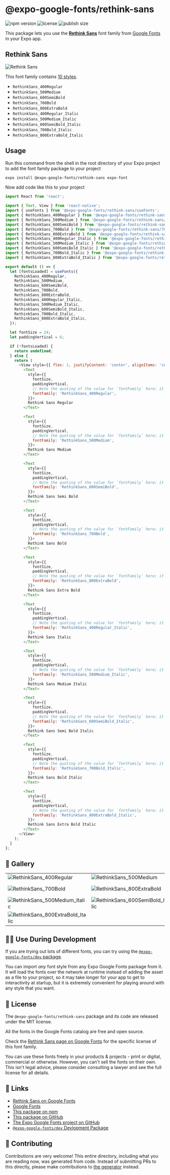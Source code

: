 # @expo-google-fonts/rethink-sans

![npm version](https://flat.badgen.net/npm/v/@expo-google-fonts/rethink-sans)
![license](https://flat.badgen.net/github/license/expo/google-fonts)
![publish size](https://flat.badgen.net/packagephobia/install/@expo-google-fonts/rethink-sans)

This package lets you use the [**Rethink Sans**](https://fonts.google.com/specimen/Rethink+Sans) font family from [Google Fonts](https://fonts.google.com/) in your Expo app.

## Rethink Sans

![Rethink Sans](./font-family.png)

This font family contains [10 styles](#-gallery).

- `RethinkSans_400Regular`
- `RethinkSans_500Medium`
- `RethinkSans_600SemiBold`
- `RethinkSans_700Bold`
- `RethinkSans_800ExtraBold`
- `RethinkSans_400Regular_Italic`
- `RethinkSans_500Medium_Italic`
- `RethinkSans_600SemiBold_Italic`
- `RethinkSans_700Bold_Italic`
- `RethinkSans_800ExtraBold_Italic`

## Usage

Run this command from the shell in the root directory of your Expo project to add the font family package to your project
```sh
expo install @expo-google-fonts/rethink-sans expo-font
```

Now add code like this to your project
```js
import React from 'react';

import { Text, View } from 'react-native';
import { useFonts } from '@expo-google-fonts/rethink-sans/useFonts';
import { RethinkSans_400Regular } from '@expo-google-fonts/rethink-sans/400Regular';
import { RethinkSans_500Medium } from '@expo-google-fonts/rethink-sans/500Medium';
import { RethinkSans_600SemiBold } from '@expo-google-fonts/rethink-sans/600SemiBold';
import { RethinkSans_700Bold } from '@expo-google-fonts/rethink-sans/700Bold';
import { RethinkSans_800ExtraBold } from '@expo-google-fonts/rethink-sans/800ExtraBold';
import { RethinkSans_400Regular_Italic } from '@expo-google-fonts/rethink-sans/400Regular_Italic';
import { RethinkSans_500Medium_Italic } from '@expo-google-fonts/rethink-sans/500Medium_Italic';
import { RethinkSans_600SemiBold_Italic } from '@expo-google-fonts/rethink-sans/600SemiBold_Italic';
import { RethinkSans_700Bold_Italic } from '@expo-google-fonts/rethink-sans/700Bold_Italic';
import { RethinkSans_800ExtraBold_Italic } from '@expo-google-fonts/rethink-sans/800ExtraBold_Italic';

export default () => {
  let [fontsLoaded] = useFonts({
    RethinkSans_400Regular,
    RethinkSans_500Medium,
    RethinkSans_600SemiBold,
    RethinkSans_700Bold,
    RethinkSans_800ExtraBold,
    RethinkSans_400Regular_Italic,
    RethinkSans_500Medium_Italic,
    RethinkSans_600SemiBold_Italic,
    RethinkSans_700Bold_Italic,
    RethinkSans_800ExtraBold_Italic,
  });

  let fontSize = 24;
  let paddingVertical = 6;

  if (!fontsLoaded) {
    return undefined;
  } else {
    return (
      <View style={{ flex: 1, justifyContent: 'center', alignItems: 'center' }}>
        <Text
          style={{
            fontSize,
            paddingVertical,
            // Note the quoting of the value for `fontFamily` here; it expects a string!
            fontFamily: 'RethinkSans_400Regular',
          }}>
          Rethink Sans Regular
        </Text>

        <Text
          style={{
            fontSize,
            paddingVertical,
            // Note the quoting of the value for `fontFamily` here; it expects a string!
            fontFamily: 'RethinkSans_500Medium',
          }}>
          Rethink Sans Medium
        </Text>

        <Text
          style={{
            fontSize,
            paddingVertical,
            // Note the quoting of the value for `fontFamily` here; it expects a string!
            fontFamily: 'RethinkSans_600SemiBold',
          }}>
          Rethink Sans Semi Bold
        </Text>

        <Text
          style={{
            fontSize,
            paddingVertical,
            // Note the quoting of the value for `fontFamily` here; it expects a string!
            fontFamily: 'RethinkSans_700Bold',
          }}>
          Rethink Sans Bold
        </Text>

        <Text
          style={{
            fontSize,
            paddingVertical,
            // Note the quoting of the value for `fontFamily` here; it expects a string!
            fontFamily: 'RethinkSans_800ExtraBold',
          }}>
          Rethink Sans Extra Bold
        </Text>

        <Text
          style={{
            fontSize,
            paddingVertical,
            // Note the quoting of the value for `fontFamily` here; it expects a string!
            fontFamily: 'RethinkSans_400Regular_Italic',
          }}>
          Rethink Sans Italic
        </Text>

        <Text
          style={{
            fontSize,
            paddingVertical,
            // Note the quoting of the value for `fontFamily` here; it expects a string!
            fontFamily: 'RethinkSans_500Medium_Italic',
          }}>
          Rethink Sans Medium Italic
        </Text>

        <Text
          style={{
            fontSize,
            paddingVertical,
            // Note the quoting of the value for `fontFamily` here; it expects a string!
            fontFamily: 'RethinkSans_600SemiBold_Italic',
          }}>
          Rethink Sans Semi Bold Italic
        </Text>

        <Text
          style={{
            fontSize,
            paddingVertical,
            // Note the quoting of the value for `fontFamily` here; it expects a string!
            fontFamily: 'RethinkSans_700Bold_Italic',
          }}>
          Rethink Sans Bold Italic
        </Text>

        <Text
          style={{
            fontSize,
            paddingVertical,
            // Note the quoting of the value for `fontFamily` here; it expects a string!
            fontFamily: 'RethinkSans_800ExtraBold_Italic',
          }}>
          Rethink Sans Extra Bold Italic
        </Text>
      </View>
    );
  }
};

```

## 🔡 Gallery


||||
|-|-|-|
|![RethinkSans_400Regular](.//400Regular/RethinkSans_400Regular.ttf.png)|![RethinkSans_500Medium](.//500Medium/RethinkSans_500Medium.ttf.png)|![RethinkSans_600SemiBold](.//600SemiBold/RethinkSans_600SemiBold.ttf.png)||
|![RethinkSans_700Bold](.//700Bold/RethinkSans_700Bold.ttf.png)|![RethinkSans_800ExtraBold](.//800ExtraBold/RethinkSans_800ExtraBold.ttf.png)|![RethinkSans_400Regular_Italic](.//400Regular_Italic/RethinkSans_400Regular_Italic.ttf.png)||
|![RethinkSans_500Medium_Italic](.//500Medium_Italic/RethinkSans_500Medium_Italic.ttf.png)|![RethinkSans_600SemiBold_Italic](.//600SemiBold_Italic/RethinkSans_600SemiBold_Italic.ttf.png)|![RethinkSans_700Bold_Italic](.//700Bold_Italic/RethinkSans_700Bold_Italic.ttf.png)||
|![RethinkSans_800ExtraBold_Italic](.//800ExtraBold_Italic/RethinkSans_800ExtraBold_Italic.ttf.png)||||


## 👩‍💻 Use During Development

If you are trying out lots of different fonts, you can try using the [`@expo-google-fonts/dev` package](https://github.com/expo/google-fonts/tree/master/font-packages/dev#readme).

You can import *any* font style from any Expo Google Fonts package from it. It will load the fonts
over the network at runtime instead of adding the asset as a file to your project, so it may take longer
for your app to get to interactivity at startup, but it is extremely convenient
for playing around with any style that you want.

## 📖 License

The `@expo-google-fonts/rethink-sans` package and its code are released under the MIT license.

All the fonts in the Google Fonts catalog are free and open source.

Check the [Rethink Sans page on Google Fonts](https://fonts.google.com/specimen/Rethink+Sans) for the specific license of this font family.

You can use these fonts freely in your products & projects - print or digital, commercial or otherwise. However, you can't sell the fonts on their own. This isn't legal advice, please consider consulting a lawyer and see the full license for all details.

## 🔗 Links

- [Rethink Sans on Google Fonts](https://fonts.google.com/specimen/Rethink+Sans)
- [Google Fonts](https://fonts.google.com/)
- [This package on npm](https://www.npmjs.com/package/@expo-google-fonts/rethink-sans)
- [This package on GitHub](https://github.com/expo/google-fonts/tree/master/font-packages/rethink-sans)
- [The Expo Google Fonts project on GitHub](https://github.com/expo/google-fonts)
- [`@expo-google-fonts/dev` Devlopment Package](https://github.com/expo/google-fonts/tree/master/font-packages/dev)

## 🤝 Contributing

Contributions are very welcome! This entire directory, including what you are reading now, was generated from code. Instead of submitting PRs to this directly, please make contributions to [the generator](https://github.com/expo/google-fonts/tree/master/packages/generator) instead.
